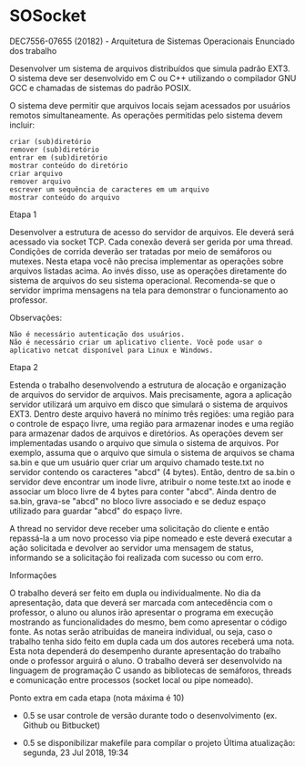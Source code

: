 # SOSocket

DEC7556-07655 (20182) - Arquitetura de Sistemas Operacionais
Enunciado dos trabalho

Desenvolver um sistema de arquivos distribuídos que simula padrão EXT3.
O sistema deve ser desenvolvido em C ou C++ utilizando o compilador GNU GCC e chamadas de sistemas do padrão POSIX. 

O sistema deve permitir que arquivos locais sejam acessados por usuários remotos simultaneamente. As operações permitidas pelo sistema devem incluir:

    criar (sub)diretório
    remover (sub)diretório
    entrar em (sub)diretório
    mostrar conteúdo do diretório
    criar arquivo 
    remover arquivo
    escrever um sequência de caracteres em um arquivo
    mostrar conteúdo do arquivo

Etapa 1

Desenvolver a estrutura de acesso do servidor de arquivos. Ele deverá será acessado via socket TCP.
Cada conexão deverá ser gerida por uma thread. Condições de corrida deverão ser tratadas por meio de semáforos ou mutexes.
Nesta etapa você não precisa implementar as operações sobre arquivos listadas acima.
Ao invés disso, use as operações diretamente do sistema de arquivos do seu sistema operacional.
Recomenda-se que o servidor imprima mensagens na tela para demonstrar o funcionamento ao professor.

Observações:

    Não é necessário autenticação dos usuários.
    Não é necessário criar um aplicativo cliente. Você pode usar o aplicativo netcat disponível para Linux e Windows.

Etapa 2

Estenda o trabalho desenvolvendo a estrutura de alocação e organização de arquivos do servidor de arquivos.
Mais precisamente, agora a aplicação servidor utilizará um arquivo em disco que simulará o sistema de arquivos EXT3. 
Dentro deste arquivo haverá no mínimo três regiões: uma região para o controle de espaço livre,
uma região para armazenar inodes e uma região para armazenar dados de arquivos e diretórios.
As operações devem ser implementadas usando o arquivo que simula o sistema de arquivos.
Por exemplo, assuma que o arquivo que simula o sistema de arquivos se chama sa.bin e que um usuário quer criar um arquivo chamado teste.txt
no servidor contendo os caracteres "abcd" (4 bytes). Então, dentro de sa.bin o servidor deve encontrar um inode livre, atribuir o nome teste.txt
ao inode e associar um bloco livre de 4 bytes para conter "abcd". Ainda dentro de sa.bin, grava-se "abcd" no bloco livre associado e se deduz
espaço utilizado para guardar "abcd" do espaço livre.

A thread no servidor deve receber uma solicitação do cliente e então repassá-la a um novo processo via pipe nomeado e este deverá executar a ação solicitada
e devolver ao servidor uma mensagem de status, informando se a solicitação foi realizada com sucesso ou com erro.


Informações

O trabalho deverá ser feito em dupla ou individualmente. No dia da apresentação, data que deverá ser marcada com antecedência com o professor,
o aluno ou alunos irão apresentar o programa em execução mostrando as funcionalidades do mesmo, bem como apresentar o código fonte. As notas serão atribuídas de maneira individual, ou seja, caso o trabalho tenha sido feito em dupla cada um dos autores receberá uma nota. Esta nota dependerá do desempenho durante apresentação do trabalho onde o professor arguirá o aluno. O trabalho deverá ser desenvolvido na linguagem de programação C usando as bibliotecas de semáforos, threads e comunicação entre processos (socket local ou pipe nomeado). 

Ponto extra em cada etapa (nota máxima é 10)

+ 0.5 se usar controle de versão durante todo o desenvolvimento (ex. Github ou Bitbucket)

+ 0.5 se disponibilizar makefile para compilar o projeto
Última atualização: segunda, 23 Jul 2018, 19:34
